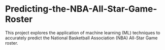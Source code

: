 # Predicting-the-NBA-All-Star-Game-Roster
This project explores the application of machine learning (ML) techniques to accurately predict the National Basketball Association (NBA) All-Star Game roster.
